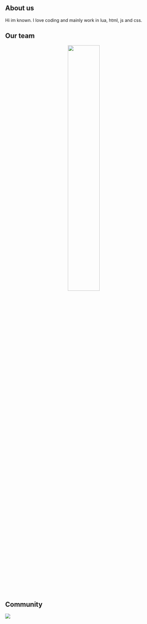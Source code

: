 ## About us
Hi im known. I love coding and mainly work in lua, html, js and css.

## Our team
<div align="center">
        <a href="https://ko-fi.com/thelindat"><img width="45%" src="https://github-readme-stats.vercel.app/api?username=known-001&layout=compact&theme=react&hide_border=true&show_icons=true"/></a>
</div>

## Community
  <p><a href="https://discord.gg/kwmyYwD5">
      <img src="https://img.shields.io/discord/1006156091668840499?style=for-the-badge&logo=discord&labelColor=7289da&logoColor=white&color=2c2f33&label=Discord"/>
  </a></p>
